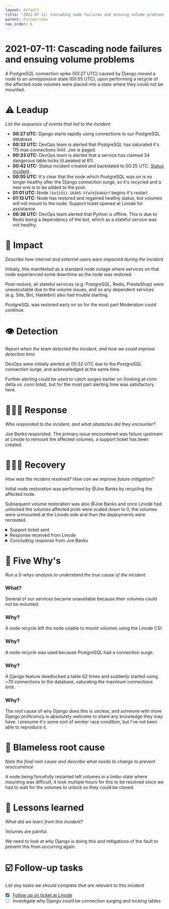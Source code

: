 ```yaml
---
layout: default
title: "2021-07-11: Cascading node failures and ensuing volume problems"
parent: Postmortems
nav_order: 6
---
```


# 2021-07-11: Cascading node failures and ensuing volume problems

A PostgreSQL connection spike (00:27 UTC) caused by Django moved a node to an unresponsive state (00:55 UTC), upon performing a recycle of the affected node volumes were placed into a state where they could not be mounted.

# ⚠️ Leadup

*List the sequence of events that led to the incident*

- **00:27 UTC:** Django starts rapidly using connections to our PostgreSQL database
- **00:32 UTC:** DevOps team is alerted that PostgreSQL has saturated it's 115 max connections limit. Joe is paged.
- **00:33 UTC:** DevOps team is alerted that a service has claimed 34 dangerous table locks (it peaked at 61).
- **00:42 UTC:** Status incident created and backdated to 00:25 UTC. [Status incident](https://status.pythondiscord.com/incident/92712)
- **00:55 UTC:** It's clear that the node which PostgreSQL was on is no longer healthy after the Django connection surge, so it's recycled and a new one is to be added to the pool.
- **01:01 UTC:** Node `lke13311-16405-5fafd1b46dcf` begins it's restart
- **01:13 UTC:** Node has restored and regained healthy status, but volumes will not mount to the node. Support ticket opened at Linode for assistance.
- **06:36 UTC:** DevOps team alerted that Python is offline. This is due to Redis being a dependency of the bot, which as a stateful service was not healthy.

# 🥏 Impact

*Describe how internal and external users were impacted during the incident*

Initially, this manifested as a standard node outage where services on that node experienced some downtime as the node was restored.

Post-restore, all stateful services (e.g. PostgreSQL, Redis, PrestaShop) were unexecutable due to the volume issues, and so any dependent services (e.g. Site, Bot, Hastebin) also had trouble starting.

PostgreSQL was restored early on so for the most part Moderation could continue.

# 👁️ Detection

*Report when the team detected the incident, and how we could improve detection time*

DevOps were initially alerted at 00:32 UTC due to the PostgreSQL connection surge, and acknowledged at the same time.

Further alerting could be used to catch surges earlier on (looking at conn delta vs. conn total), but for the most part alerting time was satisfactory here.

# 🙋🏿‍♂️ Response

*Who responded to the incident, and what obstacles did they encounter?*

Joe Banks responded. The primary issue encountered was failure upstream at Linode to remount the affected volumes, a support ticket has been created.

# 🙆🏽‍♀️ Recovery

*How was the incident resolved? How can we improve future mitigation?*

Initial node restoration was performed by @Joe Banks by recycling the affected node.

Subsequent volume restoration was also @Joe Banks and once Linode had unlocked the volumes affected pods were scaled down to 0, the volumes were unmounted at the Linode side and then the deployments were recreated.

<details markdown="block">
<summary>Support ticket sent</summary>

<blockquote markdown="block">
Good evening,

We experienced a resource surge on one of our Kubernetes nodes at 00:32 UTC, causing a node to go unresponsive. To mitigate problems here the node was recycled and began restarting at 1:01 UTC.

The node has now rejoined the ring and started picking up services, but volumes will not attach to it, meaning pods with stateful storage will not start.

An example events log for one such pod:

```
  Type     Reason       Age    From               Message
  ----     ------       ----   ----               -------
  Normal   Scheduled    2m45s  default-scheduler  Successfully assigned default/redis-599887d778-wggbl to lke13311-16405-5fafd1b46dcf
  Warning  FailedMount  103s   kubelet            MountVolume.MountDevice failed for volume "pvc-bb1d06139b334c1f" : rpc error: code = Internal desc = Unable to find device path out of attempted paths: [/dev/disk/by-id/linode-pvcbb1d06139b334c1f /dev/disk/by-id/scsi-0Linode_Volume_pvcbb1d06139b334c1f]
  Warning  FailedMount  43s    kubelet            Unable to attach or mount volumes: unmounted volumes=[redis-data-volume], unattached volumes=[kube-api-access-6wwfs redis-data-volume redis-config-volume]: timed out waiting for the condition

```

I've been trying to manually resolve this through the Linode Web UI but get presented with attachment errors upon doing so. Please could you advise on the best way forward to restore Volumes & Nodes to a functioning state? As far as I can see there is something going on upstream since the Linode UI presents these nodes as mounted however as shown above LKE nodes are not locating them, there is also a few failed attachment logs in the Linode Audit Log.

Thanks,

Joe
</blockquote>
</details>

<details markdown="block">
<summary>Response received from Linode</summary>

<blockquote markdown="block">
Hi Joe,

> Were there any known issues with Block Storage in Frankfurt today?

Not today, though there were service issues reported for Block Storage and LKE in Frankfurt on July 8 and 9:

- [Service Issue - Block Storage - EU-Central (Frankfurt)](https://status.linode.com/incidents/pqfxl884wbh4)
- [Service Issue - Linode Kubernetes Engine - Frankfurt](https://status.linode.com/incidents/13fpkjd32sgz)

There was also an API issue reported on the 10th (resolved on the 11th), mentioned here:

- [Service Issue - Cloud Manager and API](https://status.linode.com/incidents/vhjm0xpwnnn5)

Regarding the specific error you were receiving:

> `Unable to find device path out of attempted paths`

I'm not certain it's specifically related to those Service Issues, considering this isn't the first time a customer has reported this error in their LKE logs. In fact, if I recall correctly, I've run across this before too, since our volumes are RWO and I had too many replicas in my deployment that I was trying to attach to, for example.

> is this a known bug/condition that occurs with Linode CSI/LKE?

From what I understand, yes, this is a known condition that crops up from time to time, which we are tracking. However, since there is a workaround at the moment (e.g. - "After some more manual attempts to fix things, scaling down deployments, unmounting at Linode and then scaling up the deployments seems to have worked and all our services have now been restored."), there is no ETA for addressing this. With that said, I've let our Storage team know that you've run into this, so as to draw further attention to it.

If you have any further questions or concerns regarding this, let us know.

Best regards,
[Redacted]

Linode Support Team
</blockquote>
</details>

<details markdown="block">
<summary>Concluding response from Joe Banks</summary>

<blockquote markdown="block">
Hey [Redacted]!

Thanks for the response. We ensure that stateful pods only ever have one volume assigned to them, either with a single replica deployment or a statefulset. It appears that the error generally manifests when a deployment is being migrated from one node to another during a redeploy, which makes sense if there is some delay on the unmount/remount.

Confusion occurred because Linode was reporting the volume as attached when the node had been recycled, but I assume that was because the node did not cleanly shutdown and therefore could not cleanly unmount volumes.

We've not seen any resurgence of such issues, and we'll address the software fault which overloaded the node which will helpfully mitigate such problems in the future.

Thanks again for the response, have a great week!

Best,

Joe
</blockquote>
</details>

# 🔎 Five Why's

*Run a 5-whys analysis to understand the true cause of the incident.*

### **What?**

Several of our services became unavailable because their volumes could not be mounted.

### Why?

A node recycle left the node unable to mount volumes using the Linode CSI.

### Why?

A node recycle was used because PostgreSQL had a connection surge.

### Why?

A Django feature deadlocked a table 62 times and suddenly started using ~70 connections to the database, saturating the maximum connections limit.

### Why?

The root cause of why Django does this is unclear, and someone with more Django proficiency is absolutely welcome to share any knowledge they may have. I presume it's some sort of worker race condition, but I've not been able to reproduce it.

# 🌱 Blameless root cause

*Note the final root cause and describe what needs to change to prevent reoccurrence*

A node being forcefully restarted left volumes in a limbo state where mounting was difficult, it took multiple hours for this to be resolved since we had to wait for the volumes to unlock so they could be cloned.

# 🤔 Lessons learned

*What did we learn from this incident?*

Volumes are painful.

We need to look at why Django is doing this and mitigations of the fault to prevent this from occurring again.

# ☑️ Follow-up tasks

*List any tasks we should complete that are relevant to this incident*

- [x] [Follow up on ticket at Linode](https://www.notion.so/Cascading-node-failures-and-ensuing-volume-problems-1c6cfdfcadfc4422b719a0d7a4cc5001)
- [ ]  Investigate why Django could be connection surging and locking tables
